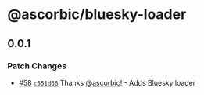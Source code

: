 # @ascorbic/bluesky-loader

## 0.0.1

### Patch Changes

- [#58](https://github.com/ascorbic/astro-loaders/pull/58) [`c551d66`](https://github.com/ascorbic/astro-loaders/commit/c551d66c835271e33e00c4ba17038eab4cf30e28) Thanks [@ascorbic](https://github.com/ascorbic)! - Adds Bluesky loader
